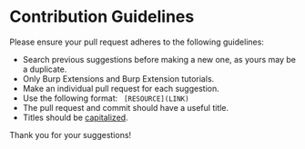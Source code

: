 # Contribution Guidelines

Please ensure your pull request adheres to the following guidelines:

- Search previous suggestions before making a new one, as yours may be a duplicate.
- Only Burp Extensions and Burp Extension tutorials.
- Make an individual pull request for each suggestion.
- Use the following format: ` [RESOURCE](LINK)`
- The pull request and commit should have a useful title.
- Titles should be [capitalized](http://grammar.yourdictionary.com/capitalization/rules-for-capitalization-in-titles.html).

Thank you for your suggestions!
